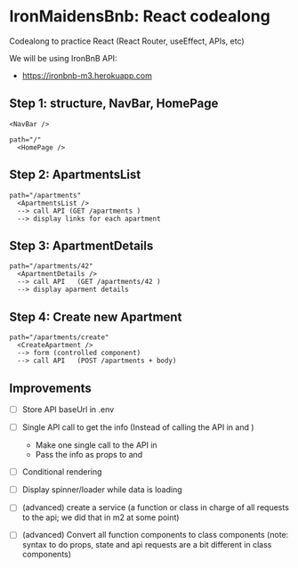 # IronMaidensBnb: React codealong


Codealong to practice React (React Router, useEffect, APIs, etc)

We will be using IronBnB API:
-  https://ironbnb-m3.herokuapp.com


## Step 1: structure, NavBar, HomePage

```
<NavBar />
```

```
path="/"
  <HomePage />
```


## Step 2: ApartmentsList

```
path="/apartments"
  <ApartmentsList />
  --> call API (GET /apartments )
  --> display links for each apartment
```


## Step 3: ApartmentDetails
```
path="/apartments/42"
  <ApartmentDetails />
  --> call API   (GET /apartments/42 )
  --> display aparment details

```

## Step 4: Create new Apartment
```
path="/apartments/create"
  <CreateApartment />
  --> form (controlled component)
  --> call API   (POST /apartments + body)

```


## Improvements

- [ ] Store API baseUrl in .env
- [ ] Single API call to get the info (Instead of calling the API in <ApartmentsList> and <ApartmentDetails>)
  - Make one single call to the API in <App>
  - Pass the info as props to <ApartmentsList> and <ApartmentDetails>
- [ ] Conditional rendering
- [ ] Display spinner/loader while data is loading
- [ ] (advanced) create a service (a function or class in charge of all requests to the api; we did that in m2 at some point)
- [ ] (advanced) Convert all function components to class components
  (note: syntax to do props, state and api requests are a bit different in class components)

